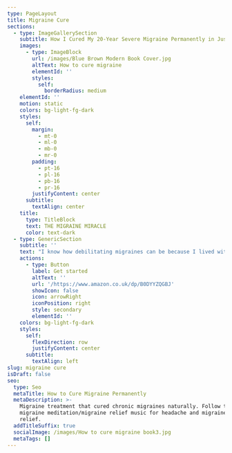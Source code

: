 ```yaml
---
type: PageLayout
title: Migraine Cure
sections:
  - type: ImageGallerySection
    subtitle: How I Cured My 20-Year Severe Migraine Permanently in Just 24 Hours
    images:
      - type: ImageBlock
        url: /images/Blue Brown Modern Book Cover.jpg
        altText: How to cure migraine
        elementId: ''
        styles:
          self:
            borderRadius: medium
    elementId: ''
    motion: static
    colors: bg-light-fg-dark
    styles:
      self:
        margin:
          - mt-0
          - ml-0
          - mb-0
          - mr-0
        padding:
          - pt-16
          - pl-16
          - pb-16
          - pr-16
        justifyContent: center
      subtitle:
        textAlign: center
    title:
      type: TitleBlock
      text: THE MIGRAINE MIRACLE
      color: text-dark
  - type: GenericSection
    subtitle: ''
    text: "I know how debilitating migraines can be because I lived with them for nearly 20 years. But everything changed when discovered a natural method that cured my migraine permanently. Within just 24 hours, my chronic migraine was completely gone.\_\n\nIn my book, The Migraine Miracle: How I Cured My 20-Year Severe Pain in Just 24 Hours, I share the step-by-step migraine relief techniques that helped me achieve long lasting migraine relief.\n\nThis is a guided migraine pain meditation. It is designed to help you manage migraine, headaches, tension and any other health conditions. \_Listen to this migraine relief music whenever you feel pain, or sense an attach is coming.\_\n\nFor a complete guide on how to cure migraines naturally, please refer to my book on Amazon: [The Migraine Miracle - How I Cured My 20-Year Severe Pain in Just 24 Hours](https://www.amazon.co.uk/dp/B0DYYZQGBJ).\_\n\nThis book includes:\n\n*   A real, firsthand experience from someone who suffered severe migraine for almost two decades.\n\n<!---->\n\n*   A step-by-step guide on the exact migraine relief techniques that led to my recovery.\n\n<!---->\n\n*   Natural migraine relief techniques that go beyond traditional treatments.\n\n<!---->\n\n*   Simple, practical strategies you can start using today.\n\nThis book is not just about pain relief - it is about reclaiming your life.\n\nGet your copy [HERE](https://www.amazon.co.uk/dp/B0DYYZQGBJ).\n"
    actions:
      - type: Button
        label: Get started
        altText: ''
        url: '/https://www.amazon.co.uk/dp/B0DYYZQGBJ'
        showIcon: false
        icon: arrowRight
        iconPosition: right
        style: secondary
        elementId: ''
    colors: bg-light-fg-dark
    styles:
      self:
        flexDirection: row
        justifyContent: center
      subtitle:
        textAlign: left
slug: migraine cure
isDraft: false
seo:
  type: Seo
  metaTitle: How to Cure Migraine Permanently
  metaDescription: >-
    Migraine treatment that cured chronic migraines naturally. Follow the
    migraine meditation/migraine relief music for headache and migraine pain
    relief.
  addTitleSuffix: true
  socialImage: /images/How to cure migraine book3.jpg
  metaTags: []
---
```

